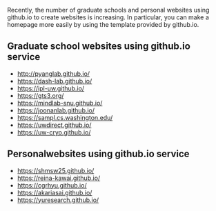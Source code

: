 Recently, the number of graduate schools and personal websites using github.io to create websites is increasing. 
In particular, you can make a homepage more easily by using the template provided by github.io.

## Graduate school websites using github.io service
* http://pyanglab.github.io/
* https://dash-lab.github.io/
* https://ipl-uw.github.io/
* https://gts3.org/
* https://mindlab-snu.github.io/
* https://joonanlab.github.io/
* https://sampl.cs.washington.edu/
* https://uwdirect.github.io/
* https://uw-cryo.github.io/

## Personalwebsites using github.io service
* https://shmsw25.github.io/
* https://reina-kawai.github.io/
* https://cgrhyu.github.io/
* https://akariasai.github.io/
* https://yuresearch.github.io/
